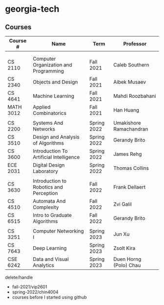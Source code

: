 # georgia-tech

## Courses
| Course #  | Name                                    | Term        | Professor               |
| --------- | --------------------------------------- | ----------- | ----------------------- |
|           |                                         |             |                         |
|           |                                         |             |                         |
| CS 2110   | Computer Organization and Programming   | Fall 2021   | Caleb Southern          |
| CS 2340   | Objects and Design                      | Fall 2021   | Aibek Musaev            |
| CS 4641   | Machine Learning                        | Fall 2021   | Mahdi Roozbahani        |
| MATH 3012 | Applied Combinatorics                   | Fall 2021   | Han Huang               |
|           |                                         |             |                         |
| CS 2200   | Systems And Networks                    | Spring 2022 | Umakishore Ramachandran |
| CS 3510   | Design and Analysis of Algorithms       | Spring 2022 | Gerandy Brito           |
| CS 3600   | Introduction To Artificial Intelligence | Spring 2022 | James Rehg              |
| ECE 2031  | Digital Design Laboratory               | Spring 2022 | Thomas Collins          |
|           |                                         |             |                         |
| CS 3630   | Introduction to Robotics and Perception | Fall 2022   | Frank Dellaert          |
| CS 4510   | Automata And Complexity                 | Fall 2022   | Zvi Galil               |
| CS 6515   | Intro to Graduate Algorithms            | Fall 2022   | Gerandy Brito           |
|           |                                         |             |                         |
| CS 3251   | Computer Networking I                   | Spring 2023 | Jun Xu                  |
| CS 7643   | Deep Learning                           | Spring 2023 | Zsolt Kira              |
| CSE 6242  | Data and Visual Analytics               | Spring 2023 | Duen Horng (Polo) Chau  |

delete/handle
- fall-2021/vip2601
- spring-2022/chin4004
- courses before I started using github
